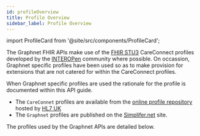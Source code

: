 ```yaml
---
id: profileOverview
title: Profile Overview
sidebar_label: Profile Overview
---
```


import ProfileCard from '@site/src/components/ProfileCard';

The Graphnet FHIR APIs make use of the [FHIR STU3](http://hl7.org/fhir/STU3/index.html) CareConnect profiles developed by the [INTEROPen](https://www.interopen.org/) community where possible. On occassion, Graphnet specific profiles have been used so as to make provision for extensions that are not catered for within the CareConnect profiles.

When Graphnet specific profiles are used the rationale for the profile is documented within this API guide.

- The `CareConnet` profiles are available from the [online profile repository](https://fhir.hl7.org.uk/) hosted by [HL7 UK](https://www.hl7.org.uk/)
- The `Graphnet` profiles are published on the [Simplifer.net](https://simplifier.net/) site.

The profiles used by the Graphnet APIs are detailed below.

<ProfileCard/>
